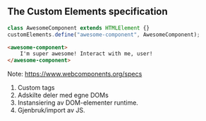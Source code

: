 ## The Custom Elements specification

```javascript
class AwesomeComponent extends HTMLElement {}
customElements.define("awesome-component", AwesomeComponent);
```

```html
<awesome-component>
    I'm super awesome! Interact with me, user!
</awesome-component>
```

Note:
https://www.webcomponents.org/specs
1. Custom tags
2. Adskilte deler med egne DOMs
3. Instansiering av DOM-elementer runtime.
4. Gjenbruk/import av JS.
